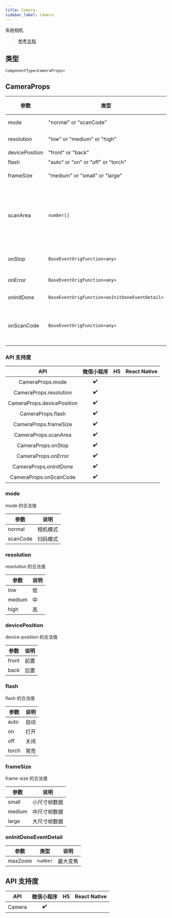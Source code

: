 ```yaml
---
title: Camera
sidebar_label: Camera
---
```


系统相机

> [参考文档](https://developers.weixin.qq.com/miniprogram/dev/component/camera.html)

## 类型

```tsx
ComponentType<CameraProps>
```

## CameraProps

| 参数 | 类型 | 默认值 | 必填 | 说明 |
| --- | --- | :---: | :---: | --- |
| mode | "normal" or "scanCode" | `"normal"` | 否 | 模式，有效值为normal, scanCode |
| resolution | "low" or "medium" or "high" | `"medium"` | 否 | 分辨率，不支持动态修改 |
| devicePosition | "front" or "back" | `"back"` | 否 | 摄像头朝向 |
| flash | "auto" or "on" or "off" or "torch" | `"auto"` | 否 | 闪光灯 |
| frameSize | "medium" or "small" or "large" | `"medium"` | 否 | 指定期望的相机帧数据尺寸 |
| scanArea | `number[]` |  | 否 | 扫码识别区域，格式为[x, y, w, h]，<br />x,y是相对于camera显示区域的左上角，<br />w,h为区域宽度，单位px，仅在 mode="scanCode" 时生效 |
| onStop | `BaseEventOrigFunction<any>` |  | 否 | 摄像头在非正常终止时触发，<br />如退出后台等情况 |
| onError | `BaseEventOrigFunction<any>` |  | 否 | 用户不允许使用摄像头时触发 |
| onInitDone | `BaseEventOrigFunction<onInitDoneEventDetail>` |  | 否 | 相机初始化完成时触发 |
| onScanCode | `BaseEventOrigFunction<any>` |  | 否 | 在成功识别到一维码时触发，<br />仅在 mode="scanCode" 时生效 |

### API 支持度

| API | 微信小程序 | H5 | React Native |
| :---: | :---: | :---: | :---: |
| CameraProps.mode | ✔️ |  |  |
| CameraProps.resolution | ✔️ |  |  |
| CameraProps.devicePosition | ✔️ |  |  |
| CameraProps.flash | ✔️ |  |  |
| CameraProps.frameSize | ✔️ |  |  |
| CameraProps.scanArea | ✔️ |  |  |
| CameraProps.onStop | ✔️ |  |  |
| CameraProps.onError | ✔️ |  |  |
| CameraProps.onInitDone | ✔️ |  |  |
| CameraProps.onScanCode | ✔️ |  |  |

### mode

mode 的合法值

| 参数 | 说明 |
| --- | --- |
| normal | 相机模式 |
| scanCode | 扫码模式 |

### resolution

resolution 的合法值

| 参数 | 说明 |
| --- | --- |
| low | 低 |
| medium | 中 |
| high | 高 |

### devicePosition

device-position 的合法值

| 参数 | 说明 |
| --- | --- |
| front | 前置 |
| back | 后置 |

### flash

flash 的合法值

| 参数 | 说明 |
| --- | --- |
| auto | 自动 |
| on | 打开 |
| off | 关闭 |
| torch | 常亮 |

### frameSize

frame-size 的合法值

| 参数 | 说明 |
| --- | --- |
| small | 小尺寸帧数据 |
| medium | 中尺寸帧数据 |
| large | 大尺寸帧数据 |

### onInitDoneEventDetail

| 参数 | 类型 | 说明 |
| --- | --- | --- |
| maxZoom | `number` | 最大变焦 |

## API 支持度

| API | 微信小程序 | H5 | React Native |
| :---: | :---: | :---: | :---: |
| Camera | ✔️ |  |  |
